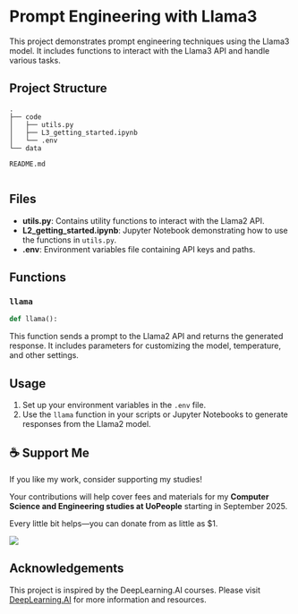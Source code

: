 # Prompt Engineering with Llama3

This project demonstrates prompt engineering techniques using the Llama3 model. It includes functions to interact with the Llama3 API and handle various tasks.

## Project Structure

```
.
├── code
│   ├── utils.py
│   ├── L3_getting_started.ipynb
│   └── .env
└── data

README.md


```

## Files

- **utils.py**: Contains utility functions to interact with the Llama2 API.
- **L2_getting_started.ipynb**: Jupyter Notebook demonstrating how to use the functions in `utils.py`.
- **.env**: Environment variables file containing API keys and paths.

## Functions

### `llama`

```python
def llama():
```

This function sends a prompt to the Llama2 API and returns the generated response. It includes parameters for customizing the model, temperature, and other settings.

## Usage

1. Set up your environment variables in the `.env` file.
2. Use the `llama` function in your scripts or Jupyter Notebooks to generate responses from the Llama2 model.

## ☕ Support Me

If you like my work, consider supporting my studies!

Your contributions will help cover fees and materials for my **Computer Science and Engineering studies at UoPeople** starting in September 2025.

Every little bit helps—you can donate from as little as $1.

<a href="https://ko-fi.com/miqueasmd"><img src="https://ko-fi.com/img/githubbutton_sm.svg" /></a>

## Acknowledgements

This project is inspired by the DeepLearning.AI courses. Please visit [DeepLearning.AI](https://www.deeplearning.ai/) for more information and resources.
